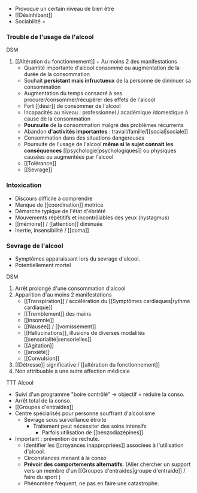 - Provoque un certain niveau de bien être 
- [[Désinhibant]]
- Sociabilité + 
### Trouble de l'usage de l'alcool

DSM
1. [[Altération du fonctionnement]] + Au moins 2 des manifestations 
	- Quantité importante d'alcool consommé ou augmentation de la durée de la consommation 
	- Souhait **persistant mais infructueux** de la personne de diminuer sa consommation
	- Augmentation du temps consacré à ses procurer/consommer/récupérer des effets de l'alcool
	- Fort [[désir]] de consommer de l'alcool
	- Incapacités au niveau : professionnel / académique /domestique à cause de la consommation
	- **Poursuite** de la consommation malgré des problèmes récurrents 
	- Abandon **d'activités importantes** : travail/famille/[[social|sociale]] 
	- Consommation dans des situations dangereuses 
	- Poursuite de l'usage de l'alcool **même si le sujet connait les conséquences** [[psychologie|psychologiques]] ou physiques causées ou augmentées par l'alcool
	- [[Tolérance]]
	- [[Sevrage]] 

### Intoxication

- Discours difficile à comprendre 
- Manque de [[coordination]] motrice 
- Démarche typique de l'état d'ébriété 
- Mouvements répétitifs et incontrôlables des yeux (nystagmus)
- [[mémoire]] / [[attention]] diminuée 
- Inertie, insensibilité / [[coma]]

### Sevrage de l'alcool

- Symptômes apparaissant lors du sevrage d'alcool. 
- Potentiellement mortel 

DSM 
1. Arrêt prolongé d'une consommation d'alcool
2. Apparition d'au moins 2 manifestations 
	- [[Transpiration]] / accélération du [[Symptômes cardiaques|rythme cardiaque]] 
	- [[Tremblement]] des mains 
	- [[insomnie]] 
	- [[Nausée]] / [[vomissement]] 
	- [[Hallucinations]], illusions de diverses modalités [[sensorialité|sensorielles]] 
	- [[Agitation]] 
	- [[anxiété]] 
	- [[Convulsion]]
3. [[Détresse]] significative / [[altération du fonctionnement]] 
4. Non attribuable à une autre affection médicale


TTT Alcool

- Suivi d'un programme "boire contrôlé" -> objectif = réduire la conso.
- Arrêt total de la conso. 
- [[Groupes d'entraides]] 
- Centre spécialisés pour personne souffrant d'alcoolisme 
	- Sevrage sous surveillance étroite
		- Traitement peut nécessiter des soins intensifs
			- Parfois utilisation de [[benzodiazépines]] 
- Important : prévention de rechute. 
	- Identifier les [[croyances inappropriées]] associées à l'utilisation d'alcool.
	- Circonstances menant à la conso
	- **Prévoir des comportements alternatifs**. (Aller chercher un support vers un membre d'un [[Groupes d'entraides|groupe d'entraide]] / faire du sport )
	- Phénomène fréquent, ne pas en faire une catastrophe. 
